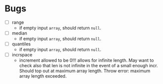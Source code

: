 Bugs
====

- [ ] range
	-	if empty input `array`, should return `null`.
- [ ] median
	-	if empty input `array`, should return `null`.
- [ ] quantiles
	-	if empty input `array`, should return `null`.
- [ ] incrspace
	-	increment allowed to be 0!!! allows for infinite length. May want to check also that len is not infinite in the event of a small enough incr. Should top out at maximum array length. Throw error: maximum array length exceeded.
 
